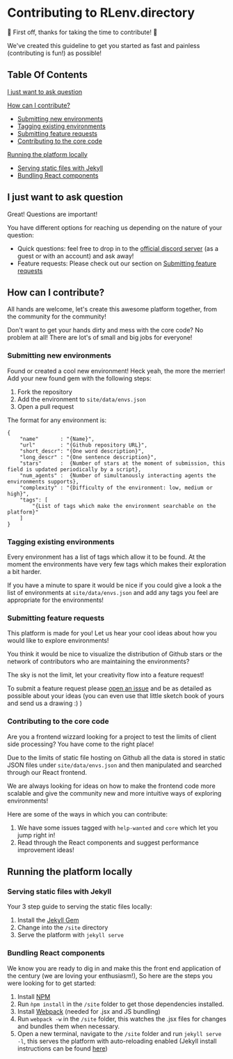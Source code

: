 # Contributing to RLenv.directory

:tada: First off, thanks for taking the time to contribute! :tada:

We've created this guideline to get you started as fast and painless (contributing is fun!) as possible!

## Table Of Contents

[I just want to ask question](#i-just-want-to-ask-question)

[How can I contribute?](#how-can-i-contribute)
  * [Submitting new environments](#submitting-new-environments)
  * [Tagging existing environments](#tagging-existing-environments)
  * [Submitting feature requests](#submitting-feature-requests)
  * [Contributing to the core code](#contributing-to-the-core-code)

[Running the platform locally](#running-the-platform-locally)
  * [Serving static files with Jekyll](#serving-static-files-with-jekyll)
  * [Bundling React components](#bundling-react-components)
  
## I just want to ask question

Great! Questions are important! 

You have different options for reaching us depending on the nature of your question:
- Quick questions: feel free to drop in to the [official discord server](https://discord.gg/feTGe2y) (as a guest or with an account) and ask away!
- Feature requests: Please check out our section on [Submitting feature requests](#submitting-feature-requests) 

## How can I contribute?
All hands are welcome, let's create this awesome platform together, from the community for the community!

Don't want to get your hands dirty and mess with the core code? No problem at all! There are lot's of small and big jobs for everyone!

### Submitting new environments
Found or created a cool new environment! Heck yeah, the more the merrier! Add your new found gem with the following steps:

1. Fork the repository
2. Add the environment to `site/data/envs.json`
3. Open a pull request

The format for any environment is:
```
{
    "name"       : "{Name}",
    "url"        : "{Github repository URL}",
    "short_descr": "{One word description}",
    "long_descr" : "{One sentence description}",
    "stars"      :  {Number of stars at the moment of submission, this field is updated periodically by a script},
    "num_agents" :  {Number of simultanously interacting agents the environments supports},
    "complexity" : "{Difficulty of the environment: low, medium or high}",
    "tags": [
        "{List of tags which make the environment searchable on the platform}"
    ]
}
```

### Tagging existing environments

Every environment has a list of tags which allow it to be found. At the moment the environments have very few tags which makes their exploration a bit harder.

If you have a minute to spare it would be nice if you could give a look a the list of environments at `site/data/envs.json` and add any tags you feel are appropriate for the environments!

### Submitting feature requests

This platform is made for you! Let us hear your cool ideas about how you would like to explore environments!

You think it would be nice to visualize the distribution of Github stars or the network of contributors who are maintaining the environments?

The sky is not the limit, let your creativity flow into a feature request!

To submit a feature request please [open an issue](https://github.com/pschydlo/RLenv.directory/issues) and be as detailed as possible about your ideas (you can even use that little sketch book of yours and send us a drawing :) )

### Contributing to the core code

Are you a frontend wizzard looking for a project to test the limits of client side processing? You have come to the right place! 

Due to the limits of static file hosting on Github all the data is stored in static JSON files under `site/data/envs.json` and then manipulated and searched through our React frontend.

We are always looking for ideas on how to make the frontend code more scalable and give the community new and more intuitive ways of exploring environments!

Here are some of the ways in which you can contribute:

1. We have some issues tagged with `help-wanted` and  `core` which let you jump right in!
2. Read through the React components and suggest performance improvement ideas!

## Running the platform locally

### Serving static files with Jekyll

Your 3 step guide to serving the static files locally:

1. Install the [Jekyll Gem](https://jekyllrb.com/docs/installation/)
2. Change into the `/site` directory
3. Serve the platform with `jekyll serve` 

### Bundling React components

We know you are ready to dig in and make this the front end application of the century (we are loving your enthusiasm!), So here are the steps you were looking for to get started:

1. Install [NPM](https://www.npmjs.com/get-npm)
2. Run `ǹpm install` in the `/site` folder to get those dependencies installed.
3. Install [Webpack](https://webpack.js.org/guides/installation/) (needed for .jsx and JS bundling)
4. Run `webpack -w` in the `/site` folder, this watches the .jsx files for changes and bundles them when necessary.
5. Open a new terminal, navigate to the `/site` folder and run `jekyll serve -l`, this serves the platform with auto-reloading enabled (Jekyll install instructions can be found [here](#serving-static-files-with-jekyll))

